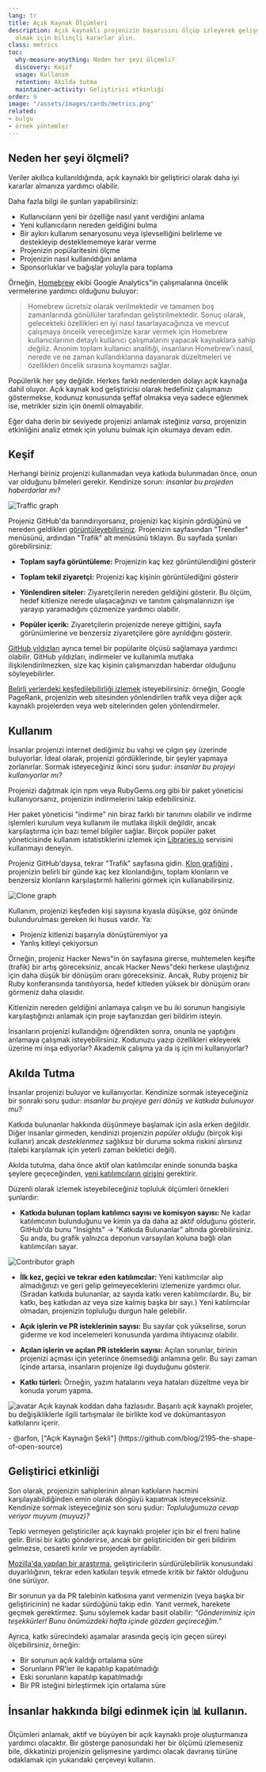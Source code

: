 ```yaml
---
lang: tr
title: Açık Kaynak Ölçümleri
description: Açık kaynaklı projenizin başarısını ölçüp izleyerek gelişmesine yardımcı
  olmak için bilinçli kararlar alın.
class: metrics
toc:
  why-measure-anything: Neden her şeyi ölçmeli?
  discovery: Keşif
  usage: Kullanım
  retention: Akılda tutma
  maintainer-activity: Geliştirici etkinliği
order: 9
image: "/assets/images/cards/metrics.png"
related:
- bulgu
- örnek yöntemler
---
```


## Neden her şeyi ölçmeli?

Veriler akıllıca kullanıldığında, açık kaynaklı bir geliştirici olarak daha iyi kararlar almanıza yardımcı olabilir.

Daha fazla bilgi ile şunları yapabilirsiniz:

* Kullanıcıların yeni bir özelliğe nasıl yanıt verdiğini anlama
* Yeni kullanıcıların nereden geldiğini bulma
* Bir aykırı kullanım senaryosunu veya işlevselliğini belirleme ve destekleyip desteklememeye karar verme
* Projenizin popülaritesini ölçme
* Projenizin nasıl kullanıldığını anlama
* Sponsorluklar ve bağışlar yoluyla para toplama

Örneğin, [Homebrew](https://github.com/Homebrew/brew/blob/bbed7246bc5c5b7acb8c1d427d10b43e090dfd39/docs/Analytics.md) ekibi Google Analytics"in çalışmalarına öncelik vermelerine yardımcı olduğunu buluyor:

> Homebrew ücretsiz olarak verilmektedir ve tamamen boş zamanlarında gönüllüler tarafından geliştirilmektedir. Sonuç olarak, gelecekteki özellikleri en iyi nasıl tasarlayacağınıza ve mevcut çalışmaya öncelik vereceğimize karar vermek için Homebrew kullanıcılarının detaylı kullanıcı çalışmalarını yapacak kaynaklara sahip değiliz. Anonim toplam kullanıcı analitiği, insanların Homebrew'i nasıl, nerede ve ne zaman kullandıklarına dayanarak düzeltmeleri ve özellikleri öncelik sırasına koymamızı sağlar.

Popülerlik her şey değildir. Herkes farklı nedenlerden dolayı açık kaynağa dahil oluyor. Açık kaynak kod geliştiricisi olarak hedefiniz çalışmanızı göstermekse, kodunuz konusunda şeffaf olmaksa veya sadece eğlenmek ise, metrikler sizin için önemli olmayabilir.

Eğer daha derin bir seviyede projenizi anlamak isteğiniz _varsa_, projenizin etkinliğini analiz etmek için yolunu bulmak için okumaya devam edin.

## Keşif

Herhangi biriniz projenizi kullanmadan veya katkıda bulunmadan önce, onun var olduğunu bilmeleri gerekir. Kendinize sorun: _insanlar bu projeden haberdarlar mı?_

![Traffic graph](/assets/images/metrics/repo_traffic_graphs_tooltip.png)

Projeniz GitHub'da barındırıyorsanız, projenizi kaç kişinin gördüğünü ve nereden geldikleri [görüntüleyebilirsiniz](https://help.github.com/articles/about-repository-graphs/#traffic). Projenizin sayfasından "Trendler" menüsünü, ardından "Trafik" alt menüsünü tıklayın. Bu sayfada şunları görebilirsiniz:

* **Toplam sayfa görüntüleme:** Projenizin kaç kez görüntülendiğini gösterir

* **Toplam tekil ziyaretçi:** Projenizi kaç kişinin görüntülediğini gösterir

* **Yönlendiren siteler:** Ziyaretçilerin nereden geldiğini gösterir. Bu ölçüm, hedef kitlenize nerede ulaşacağınızı ve tanıtım çalışmalarınızın işe yarayıp yaramadığını çözmenize yardımcı olabilir.

* **Popüler içerik:** Ziyaretçilerin projenizde nereye gittiğini, sayfa görünümlerine ve benzersiz ziyaretçilere göre ayrıldığını gösterir.

[GitHub yıldızları](https://help.github.com/articles/about-stars/) ayrıca temel bir popülarite ölçüsü sağlamaya yardımcı olabilir. GitHub yıldızları, indirmeler ve kullanımla mutlaka ilişkilendirilmezken, size kaç kişinin çalışmanızdan haberdar olduğunu söyleyebilirler.

[Belirli yerlerdeki keşfedilebilirliği izlemek](https://opensource.com/business/16/6/pirate-metrics) isteyebilirsiniz: örneğin, Google PageRank, projenizin web sitesinden yönlendirilen trafik veya diğer açık kaynaklı projelerden veya web sitelerinden gelen yönlendirmeler.

## Kullanım

İnsanlar projenizi internet dediğimiz bu vahşi ve çılgın şey üzerinde buluyorlar. İdeal olarak, projenizi gördüklerinde, bir şeyler yapmaya zorlanırlar. Sormak isteyeceğiniz ikinci soru şudur: _insanlar bu projeyi kullanıyorlar mı?_

Projenizi dağıtmak için npm veya RubyGems.org gibi bir paket yöneticisi kullanıyorsanız, projenizin indirmelerini takip edebilirsiniz.

Her paket yöneticisi "indirme" nin biraz farklı bir tanımını olabilir ve indirme işlemleri kurulum veya kullanım ile mutlaka ilişkili değildir, ancak karşılaştırma için bazı temel bilgiler sağlar. Birçok popüler paket yöneticisinde kullanım istatistiklerini izlemek için [Libraries.io](https://libraries.io/) servisini kullanmayı deneyin.

Projeniz GitHub'daysa, tekrar "Trafik" sayfasına gidin. [Klon grafiğini](https://github.com/blog/1873-clone-graphs) , projenizin belirli bir günde kaç kez klonlandığını, toplam klonların ve benzersiz klonların karşılaştırmlı hallerini görmek için kullanabilirsiniz.

![Clone graph](/assets/images/metrics/clone_graph.png)

Kullanım, projenizi keşfeden kişi sayısına kıyasla düşükse, göz önünde bulundurulması gereken iki husus vardır. Ya:

* Projeniz kitlenizi başarıyla dönüştüremiyor ya
* Yanlış kitleyi çekiyorsun

Örneğin, projeniz Hacker News"in ön sayfasına girerse, muhtemelen keşifte (trafik) bir artış göreceksiniz, ancak Hacker News"deki herkese ulaştığınız için daha düşük bir dönüşüm oranı göreceksiniz. Ancak, Ruby projeniz bir Ruby konferansında tanıtılıyorsa, hedef kitleden yüksek bir dönüşüm oranı görmeniz daha olasıdır.

Kitlenizin nereden geldiğini anlamaya çalışın ve bu iki sorunun hangisiyle karşılaştığınızı anlamak için proje sayfanızdan geri bildirim isteyin.

İnsanların projenizi kullandığını öğrendikten sonra, onunla ne yaptığını anlamaya çalışmak isteyebilirsiniz. Kodunuzu yazıp özellikleri ekleyerek üzerine mi inşa ediyorlar? Akademik çalışma ya da iş için mi kullanıyorlar?

## Akılda Tutma

İnsanlar projenizi buluyor ve kullanıyorlar. Kendinize sormak isteyeceğiniz bir sonraki soru şudur: _insanlar bu projeye geri dönüş ve katkıda bulunuyor mu?_

Katkıda bulunanlar hakkında düşünmeye başlamak için asla erken değildir. Diğer insanlar girmeden, kendinizi projenizin _popüler olduğu_ (birçok kişi kullanır) ancak _desteklenmez_  sağlıksız bir duruma sokma riskini alırsınız  (talebi karşılamak için yeterli zaman bekletici değil).

Akılda tutulma, daha önce aktif olan katılımcılar eninde sonunda başka şeylere geçeceğinden, [yeni katılımcıların girişini](http://blog.abigailcabunoc.com/increasing-developer-engagement-at-mozilla-science-learning-advocacy#contributor-pathways_2) gerektirir.

Düzenli olarak izlemek isteyebileceğiniz topluluk ölçümleri örnekleri şunlardır:

* **Katkıda bulunan toplam katılımcı sayısı ve komisyon sayısı:** Ne kadar katılımcının bulunduğunu ve kimin ya da daha az aktif olduğunu gösterir. GitHub'da bunu "Insights" -> "Katkıda Bulunanlar" altında görebilirsiniz. Şu anda, bu grafik yalnızca deponun varsayılan koluna bağlı olan katılımcıları sayar.

![Contributor graph](/assets/images/metrics/repo_contributors_specific_graph.png)

* **İlk kez, geçici ve tekrar eden katılımcılar:** Yeni katılımcılar alıp almadığınızı ve geri gelip gelmeyeceklerini izlemenize yardımcı olur. (Sıradan katkıda bulunanlar, az sayıda katkı veren katılımcılardır. Bu, bir katkı, beş katkıdan az veya size kalmış başka bir sayı.) Yeni katılımcılar olmadan, projenizin topluluğu durgun hale gelebilir.

* **Açık işlerin ve PR isteklerinin sayısı:** Bu sayılar çok yükselirse, sorun giderme ve kod incelemeleri konusunda yardıma ihtiyacınız olabilir.

* **Açılan işlerin ve açılan PR isteklerin sayısı:** Açılan sorunlar, birinin projenizi açması için yeterince önemsediği anlamına gelir. Bu sayı zaman içinde artarsa, insanların projenize ilgi duyduğunu gösterir.

* **Katkı türleri:** Örneğin, yazım hatalarını veya hataları düzeltme veya bir konuda yorum yapma.

<aside markdown="1" class="pquote"><img src="https://avatars.githubusercontent.com/arfon?s=180" class="pquote-avatar" alt="avatar"> Açık kaynak koddan daha fazlasıdır. Başarılı açık kaynaklı projeler, bu değişikliklerle ilgili tartışmalar ile birlikte kod ve dokümantasyon katkılarını içerir. <p markdown="1" class="pquote-credit"> - @arfon, ["Açık Kaynağın Şekli"] (https://github.com/blog/2195-the-shape-of-open-source) </p></aside>

## Geliştirici etkinliği

Son olarak, projenizin sahiplerinin alınan katkıların hacmini karşılayabildiğinden emin olarak döngüyü kapatmak isteyeceksiniz. Kendinize sormak isteyeceğiniz son soru şudur: _Topluluğumuza cevap veriyor muyum (muyuz)?_

Tepki vermeyen geliştiriciler açık kaynaklı projeler için bir el freni haline gelir. Birisi bir katkı gönderirse, ancak bir geliştiriciden bir geri bildirim gelmezse, cesareti kırılır ve projeden ayrılabilir.

[Mozilla'da yapılan bir araştırma](https://docs.google.com/presentation/d/1hsJLv1ieSqtXBzd5YZusY-mB8e1VJzaeOmh8Q4VeMio/edit#slide=id.g43d857af8_0177), geliştiricilerin sürdürülebilirlik konusundaki duyarlılığının, tekrar eden katkıları teşvik etmede kritik bir faktör olduğunu öne sürüyor.

Bir sorunun ya da PR talebinin katkısına yanıt vermenizin (veya başka bir geliştiricinin) ne kadar sürdüğünü takip edin. Yanıt vermek, harekete geçmek gerektirmez. Şunu söylemek kadar basit olabilir: _"Gönderiminiz için teşekkürler! Bunu önümüzdeki hafta içinde gözden geçireceğim."_

Ayrıca, katkı sürecindeki aşamalar arasında geçiş için geçen süreyi ölçebilirsiniz, örneğin:

* Bir sorunun açık kaldığı ortalama süre
* Sorunların PR'ler ile kapatılıp kapatılmadığı
* Eski sorunların kapatılıp kapatılmadığı
* Bir PR isteğini birleştirmek için ortalama süre

## İnsanlar hakkında bilgi edinmek için 📊 kullanın.

Ölçümleri anlamak, aktif ve büyüyen bir açık kaynaklı proje oluşturmanıza yardımcı olacaktır. Bir gösterge panosundaki her bir ölçümü izlemeseniz bile, dikkatinizi projenizin gelişmesine yardımcı olacak davranış türüne odaklamak için yukarıdaki çerçeveyi kullanın.
